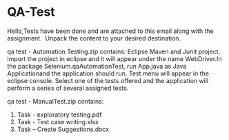 # QA-Test
Hello,Tests have been done and are attached to this email along with the assignment. 
Unpack the content to your desired destination.

qa test - Automation Testing.zip
contains:
Eclipse Maven and Junit project, import the project in eclipse and it will appear under the name WebDriver.In the package Selenium.qaAutomationTest, run App.java as Java Applicationand the application should run. Test menu will appear in the eclipse console.
Select one of the tests offered and the application will perform a series of several assigned tests. 

qa test - ManualTest.zip
contains:
1. Task - exploratory testing.pdf 
2. Task - Test case writing.xlsx
3. Task – Create Suggestions.docx
